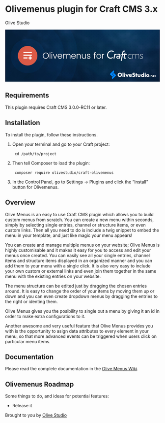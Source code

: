# Olivemenus plugin for Craft CMS 3.x

Olive Studio

![Screenshot](resources/Olivemenus.jpg)

## Requirements

This plugin requires Craft CMS 3.0.0-RC11 or later.

## Installation

To install the plugin, follow these instructions.

1. Open your terminal and go to your Craft project:

        cd /path/to/project

2. Then tell Composer to load the plugin:

        composer require olivestudio/craft-olivemenus

3. In the Control Panel, go to Settings → Plugins and click the “Install” button for Olivemenus.

## Overview

Olive Menus is an easy to use Craft CMS plugin which allows you to build custom menus from scratch. You can create a new menu within seconds, simply by selecting single entries, channel or structure items, or even custom links. Then all you need to do is include a twig snippet to embed the menu in your template, and just like magic your menu appears!

You can create and manage multiple menus on your website; Olive Menus is highly customisable and it makes it easy for you to access and edit your menus once created. You can easily see all your single entries, channel items and structure items displayed in an organized manner and you can add them to your menu with a single click. It is also very easy to include your own custom or external links and even join them together in the same menu with the existing entries on your website.

The menu structure can be edited just by dragging the chosen entries around. It is easy to change the order of your items by moving them up or down and you can even create dropdown menus by dragging the entries to the right or identing them. 

Olive Menus gives you the posibility to single out a menu by giving it an id in order to make extra configurations to it. 

Another awesome and very useful feature that Olive Menus provides you with is the opportunity to asign data attributes to every element in your menu, so that more advanced events can be triggered when users click on particular menu items.

## Documentation

Please read the complete documentation in the [Olive Menus Wiki](https://github.com/OliveStudio/olivemenus/wiki).

## Olivemenus Roadmap

Some things to do, and ideas for potential features:

* Release it

Brought to you by [Olive Studio](https://www.olivestudio.net/)
